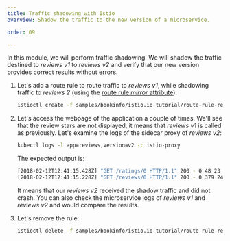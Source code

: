 ```yaml
---
title: Traffic shadowing with Istio
overview: Shadow the traffic to the new version of a microservice.

order: 09

---
```


In this module, we will perform traffic shadowing. We will shadow the traffic destined to _reviews v1_ to _reviews v2_ and verify that our new version provides correct results without errors.

1. Let's add a route rule to route traffic to _reviews v1_, while shadowing traffic to _reviews 2_ (using the [route rule _mirror_ attribute]({{home}}/docs/reference/config/istio.routing.v1alpha1.html#RouteRule)):
   ```bash
   istioctl create -f samples/bookinfo/istio.io-tutorial/route-rule-reviews-shadow-v2.yaml
   ```

2. Let's access the webpage of the application a couple of times. We'll see that the review stars are not displayed, it means that _reviews v1_ is called as previously. Let's examine the logs of the sidecar proxy of _reviews v2_:
   ```bash
   kubectl logs -l app=reviews,version=v2 -c istio-proxy
   ```
   The expected output is:
   ```bash
   [2018-02-12T12:41:15.428Z] "GET /ratings/0 HTTP/1.1" 200 - 0 48 23 22 "-" "Apache-CXF/3.1.14" "3a17f766-1077-99ab-bb8a-5b3808642ff2" "ratings:9080" "172.30.174.69:9080"
   [2018-02-12T12:41:15.228Z] "GET /reviews/0 HTTP/1.1" 200 - 0 379 240 223 "172.30.30.8" "python-requests/2.18.4" "3a17f766-1077-99ab-bb8a-5b3808642ff2" "reviews:9080-shadow" "127.0.0.1:9080"
   ```

   It means that our _reviews v2_ received the shadow traffic and did not crash. You can also check the microservice logs of _reviews v1_ and _reviews v2_ and would compare the results.

3. Let's remove the rule:
   ```bash
   istioctl delete -f samples/bookinfo/istio.io-tutorial/route-rule-reviews-shadow-v2.yaml
   ```

